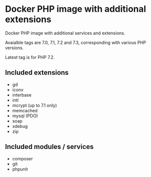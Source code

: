 # Docker PHP image with additional extensions

Docker PHP image with additional services and extensions.

Avaialble tags are 7.0, 7.1, 7.2 and 7.3, corresponding with various PHP versions.

Latest tag is for PHP 7.2.

## Included extensions

* gd
* iconv
* interbase
* intl
* mcrypt (up to 7.1 only)
* memcached
* mysql (PDO)
* soap
* xdebug
* zip

## Included modules / services

* composer
* git
* phpunit

